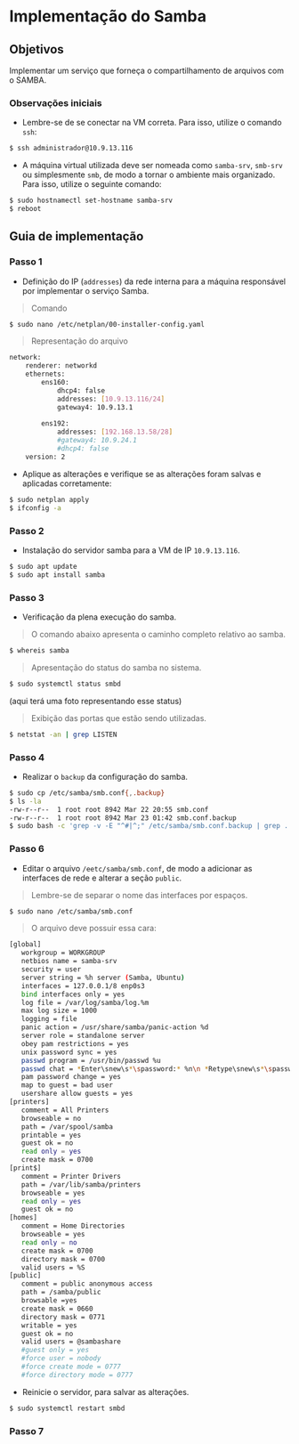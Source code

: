 
# Implementação do Samba 

## Objetivos
Implementar um serviço que forneça o compartilhamento de arquivos com o SAMBA.

### Observações iniciais
* Lembre-se de se conectar na VM correta. Para isso, utilize o comando ```ssh```:
```bash
$ ssh administrador@10.9.13.116
```

* A máquina virtual utilizada deve ser nomeada como ```samba-srv```, ```smb-srv``` ou simplesmente ```smb```, de modo a tornar o ambiente mais organizado. 
Para isso, utilize o seguinte comando:
```bash
$ sudo hostnamectl set-hostname samba-srv
$ reboot
```

## Guia de implementação

### Passo 1
* Definição do IP (```addresses```) da rede interna para a máquina responsável por implementar o serviço Samba. 
> Comando
```bash
$ sudo nano /etc/netplan/00-installer-config.yaml
```

> Representação do arquivo
```bash
network:
    renderer: networkd
    ethernets:
        ens160:
            dhcp4: false 
            addresses: [10.9.13.116/24]
            gateway4: 10.9.13.1
            
        ens192:
            addresses: [192.168.13.58/28]
            #gateway4: 10.9.24.1
            #dhcp4: false 
    version: 2
```

* Aplique as alterações e verifique se as alterações foram salvas e aplicadas corretamente:
```bash
$ sudo netplan apply
$ ifconfig -a
```

### Passo 2
* Instalação do servidor samba para a VM de IP ```10.9.13.116```.
```bash
$ sudo apt update
$ sudo apt install samba
```

### Passo 3
* Verificação da plena execução do samba.
> O comando abaixo apresenta o caminho completo relativo ao samba.
```bash
$ whereis samba
```
> Apresentação do status do samba no sistema. 
```bash
$ sudo systemctl status smbd
```
(aqui terá uma foto representando esse status)

> Exibição das portas que estão sendo utilizadas. 
```bash
$ netstat -an | grep LISTEN
```
### Passo 4
* Realizar o ```backup``` da configuração do samba.
```bash
$ sudo cp /etc/samba/smb.conf{,.backup}
$ ls -la
-rw-r--r--  1 root root 8942 Mar 22 20:55 smb.conf
-rw-r--r--  1 root root 8942 Mar 23 01:42 smb.conf.backup
$ sudo bash -c 'grep -v -E "^#|^;" /etc/samba/smb.conf.backup | grep . > /etc/samba/smb.conf'
```

### Passo 6
* Editar o arquivo ```/eetc/samba/smb.conf```, de modo a adicionar as interfaces de rede e alterar a seção ```public```.
> Lembre-se de separar o nome das interfaces por espaços. 
```bash
$ sudo nano /etc/samba/smb.conf
```
> O arquivo deve possuir essa cara:
```bash
[global]
   workgroup = WORKGROUP
   netbios name = samba-srv
   security = user
   server string = %h server (Samba, Ubuntu)
   interfaces = 127.0.0.1/8 enp0s3
   bind interfaces only = yes
   log file = /var/log/samba/log.%m
   max log size = 1000
   logging = file
   panic action = /usr/share/samba/panic-action %d
   server role = standalone server
   obey pam restrictions = yes
   unix password sync = yes
   passwd program = /usr/bin/passwd %u
   passwd chat = *Enter\snew\s*\spassword:* %n\n *Retype\snew\s*\spassword:* %n\n *password\supdated\ssuccessfully* .
   pam password change = yes
   map to guest = bad user
   usershare allow guests = yes
[printers]
   comment = All Printers
   browseable = no
   path = /var/spool/samba
   printable = yes
   guest ok = no
   read only = yes
   create mask = 0700
[print$]
   comment = Printer Drivers
   path = /var/lib/samba/printers
   browseable = yes
   read only = yes
   guest ok = no
[homes]
   comment = Home Directories
   browseable = yes
   read only = no
   create mask = 0700
   directory mask = 0700
   valid users = %S
[public]
   comment = public anonymous access
   path = /samba/public
   browsable =yes
   create mask = 0660
   directory mask = 0771
   writable = yes
   guest ok = no
   valid users = @sambashare
   #guest only = yes
   #force user = nobody
   #force create mode = 0777
   #force directory mode = 0777
```
* Reinicie o servidor, para salvar as alterações.
```bash
$ sudo systemctl restart smbd
```

### Passo 7
